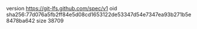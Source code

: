 version https://git-lfs.github.com/spec/v1
oid sha256:77d076a5fb2ff84e5d08cd1653122de53347d54e7347ea93b271b5e8478ba642
size 38709
